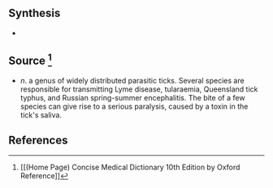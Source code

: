 ## Synthesis
- 
## Source [^1]
- $n$. a genus of widely distributed parasitic ticks. Several species are responsible for transmitting Lyme disease, tularaemia, Queensland tick typhus, and Russian spring-summer encephalitis. The bite of a few species can give rise to a serious paralysis, caused by a toxin in the tick's saliva.
## References

[^1]: [[(Home Page) Concise Medical Dictionary 10th Edition by Oxford Reference]]